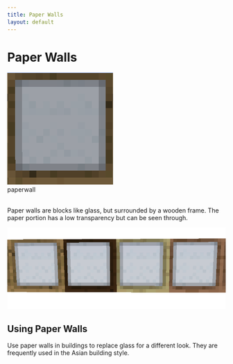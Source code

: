 ```yaml
---
title: Paper Walls
layout: default
---
```

# Paper Walls

<div class="infobox box text-center">
    <img src="../../assets/images/items/paperwall.png" alt="Paper Wall"/><br>
    <recipe>paperwall</recipe>
</div>
<br>

Paper walls are blocks like glass, but surrounded by a wooden frame. The paper portion has a low transparency but can be seen through.
<br>

<img src="../../assets/images/items/paperwalls.png" alt="Paper Walls" />

## Using Paper Walls

Use paper walls in buildings to replace glass for a different look. They are frequently used in the Asian building style.
